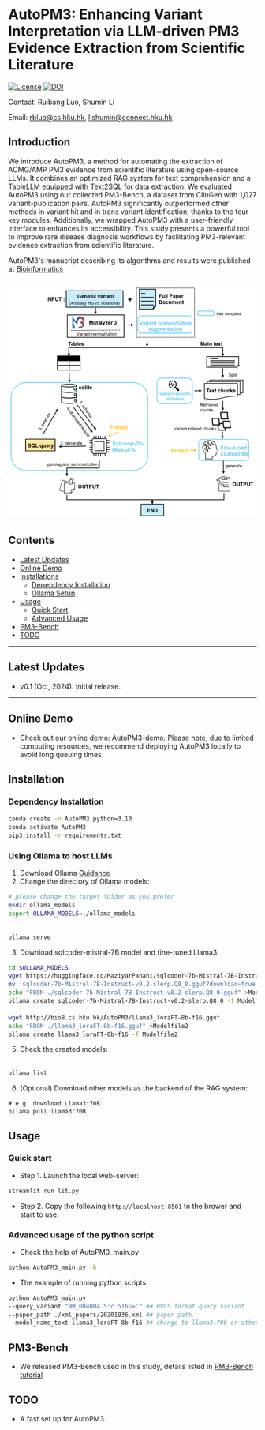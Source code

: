 # AutoPM3: Enhancing Variant Interpretation via LLM-driven PM3 Evidence Extraction from Scientific Literature

[![License](https://img.shields.io/badge/license-MIT-blue)](https://opensource.org/license/mit/) 
[![DOI](https://zenodo.org/badge/872230347.svg)](https://doi.org/10.5281/zenodo.15629003)


Contact: Ruibang Luo, Shumin Li

Email: rbluo@cs.hku.hk, lishumin@connect.hku.hk


## Introduction
We introduce AutoPM3, a method for automating the extraction of ACMG/AMP PM3 evidence from scientific literature using open-source LLMs. It combines an optimized RAG system for text comprehension and a TableLLM equipped with Text2SQL for data extraction. We evaluated AutoPM3 using our collected PM3-Bench, a dataset from ClinGen with 1,027 variant-publication pairs. AutoPM3 significantly outperformed other methods in variant hit and in trans variant identification, thanks to the four key modules. Additionally, we wrapped AutoPM3 with a user-friendly interface to enhances its accessibility. This study presents a powerful tool to improve rare disease diagnosis workflows by facilitating PM3-relevant evidence extraction from scientific literature.

AutoPM3's manucript describing its algorithms and results were published at [Bioinformatics](https://academic.oup.com/bioinformatics/article/41/7/btaf382/8178584)

![](./images/img1.png)
---

## Contents

- [Latest Updates](#latest-updates)
- [Online Demo](#online-demo)
- [Installations](#installation)
    - [Dependency Installation](#dependency-installation)
    - [Ollama Setup](#using-ollama-to-host-llms)
- [Usage](#usage)
    - [Quick Start](#quick-start)
    - [Advanced Usage](#advanced-usage-of-the-python-script)
- [PM3-Bench](#pm3-bench)
- [TODO](#todo)
---

## Latest Updates
* v0.1 (Oct, 2024): Initial release.
---
## Online Demo
* Check out our online demo: [AutoPM3-demo](https://www.bio8.cs.hku.hk/autopm3-demo/). Please note, due to limited computing resources, we recommend deploying AutoPM3 locally to avoid long queuing times.
## Installation
### Dependency Installation
```bash
conda create -n AutoPM3 python=3.10
conda activate AutoPM3
pip3 install -r requirements.txt
```

### Using Ollama to host LLMs
1. Download Ollama [Guidance](https://github.com/ollama/ollama)  
2. Change the directory of Ollama models:
```bash
# please change the target folder as you prefer
mkdir ollama_models
export OLLAMA_MODELS=./ollama_models
```


```bash

ollama serve

```

3. Download sqlcoder-mistral-7B model and fine-tuned Llama3:
```bash
cd $OLLAMA_MODELS
wget https://huggingface.co/MaziyarPanahi/sqlcoder-7b-Mistral-7B-Instruct-v0.2-slerp-GGUF/resolve/main/sqlcoder-7b-Mistral-7B-Instruct-v0.2-slerp.Q8_0.gguf?download=true
mv 'sqlcoder-7b-Mistral-7B-Instruct-v0.2-slerp.Q8_0.gguf?download=true' 'sqlcoder-7b-Mistral-7B-Instruct-v0.2-slerp.Q8_0.gguf'
echo "FROM ./sqlcoder-7b-Mistral-7B-Instruct-v0.2-slerp.Q8_0.gguf" >Modelfile1
ollama create sqlcoder-7b-Mistral-7B-Instruct-v0.2-slerp.Q8_0 -f Modelfile1

wget http://bio8.cs.hku.hk/AutoPM3/llama3_loraFT-8b-f16.gguf
echo "FROM ./llama3_loraFT-8b-f16.gguf" >Modelfile2
ollama create llama3_loraFT-8b-f16 -f Modelfile2

```

5. Check the created models:

```bash

ollama list

```

6. (Optional) Download other models as the backend of the RAG system:
```
# e.g. download Llama3:70B
ollama pull llama3:70B

```

## Usage

### Quick start

* Step 1. Launch the local web-server:
```bash
streamlit run lit.py
```
* Step 2. Copy the following `http://localhost:8501` to the brower and start to use.

### Advanced usage of the python script

* Check the help of AutoPM3_main.py
```bash
python AutoPM3_main.py -h
```
* The example of running python scripts: 
```bash
python AutoPM3_main.py 
--query_variant "NM_004004.5:c.516G>C" ## HVGS format query variant
--paper_path ./xml_papers/20201936.xml ## paper path.
--model_name_text llama3_loraFT-8b-f16 ## change to llama3:70b or other hosted models as the backend of RAG as you prefer, noted that you need pull the model in Ollama in advance.
```

## PM3-Bench
* We released PM3-Bench used in this study, details listed in [PM3-Bench tutorial](PM3-Bench/README.md)

## TODO
* A fast set up for AutoPM3.
